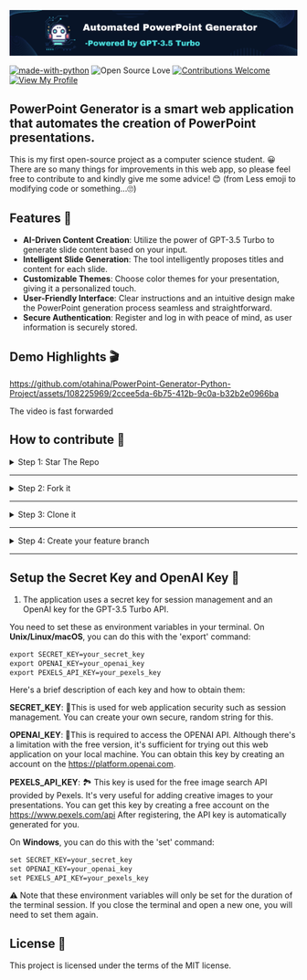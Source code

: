 ![Banner Image](./for_readme/banner.png)

[![made-with-python](https://ForTheBadge.com/images/badges/made-with-python.svg)](https://www.python.org/)
![Open Source Love](https://badges.frapsoft.com/os/v1/open-source.svg?v=103)
[![Contributions Welcome](https://img.shields.io/badge/contributions-welcome-brightgreen.svg?style=flat)](https://github.com/otahina/PowerPoint-Generator-Python-Project.git)
[![View My Profile](https://img.shields.io/badge/View-My_Profile-green?logo=GitHub)](https://github.com/otahina)

## PowerPoint Generator is a smart web application that automates the creation of PowerPoint presentations.

This is my first open-source project as a computer science student. 😀
There are so many things for improvements in this web app, so please feel free to contribute to and kindly give me some advice! 😊
(from Less emoji to modifying code or something...🙄)

## Features 🎨


* **AI-Driven Content Creation**: Utilize the power of GPT-3.5 Turbo to generate slide content based on your input.
* **Intelligent Slide Generation**: The tool intelligently proposes titles and content for each slide.
* **Customizable Themes**: Choose color themes for your presentation, giving it a personalized touch.
* **User-Friendly Interface**: Clear instructions and an intuitive design make the PowerPoint generation process seamless and straightforward.
* **Secure Authentication**: Register and log in with peace of mind, as user information is securely stored.

## Demo Highlights 🎬

https://github.com/otahina/PowerPoint-Generator-Python-Project/assets/108225969/2ccee5da-6b75-412b-9c0a-b32b2e0966ba


The video is fast forwarded


## How to contribute 💛

<details>
<summary>
Step 1: Star The Repo
</summary>

Star the repo to start your contribution ⭐️

![star repo](https://docs.github.com/assets/images/help/stars/starring-a-repository.png)

</details>

---

<details>
<summary>
Step 2: Fork it
</summary>

On the [GitHub page for this repository]([https://github.com/ndleah/python-mini-project](https://github.com/otahina/PowerPoint-Generator-Python-Project.git)), click on the Button "**Fork**".

![fork image](https://upload.wikimedia.org/wikipedia/commons/3/38/GitHub_Fork_Button.png)

</details>

---


<details>
<summary>
Step 3: Clone it
</summary>

- **Method 1:** GitHub Desktop

> ⚠️ **NOTE:** If you're not familiar with Git, using **GitHub Desktop Application** is a better start. If you choose this method, make sure to download it before continuing reading.
>
> ❗❗ Access link to download [**here**](https://desktop.github.com).

- **Method 2:** Git

Clone the forked repository. Open git bash and type:

```bash
git clone https://github.com/<your-github-username>/PowerPoint-Generator-Python-Project.git
```

> This makes a local copy of the repository in your machine.
>
> ⚠️ **Replace \<your-github-username\>!**

</details>

---

<details>
<summary>
Step 4: Create your feature branch 
</summary>

Always keep your local copy of the repository updated with the original repository.
Before making any changes and/or in an appropriate interval, follow the following steps:

- **Method 1:** GitHub Desktop

Learn more about how to create new branch [here](https://docs.github.com/en/desktop/contributing-and-collaborating-using-github-desktop/making-changes-in-a-branch/managing-branches#creating-a-branch) and how to fetch and pull origin from/to your local machine [here](https://docs.github.com/en/desktop/contributing-and-collaborating-using-github-desktop/keeping-your-local-repository-in-sync-with-github/syncing-your-branch).

Learn more about how to fetch and pull origin from/to your local machine using **GitHub Desktop** [here](https://docs.github.com/en/desktop/contributing-and-collaborating-using-github-desktop/keeping-your-local-repository-in-sync-with-github/syncing-your-branch).

- **Method 2:** Git

Run the following commands **_carefully_** to update your local repository

```sh
# If you cloned a while ago, get the latest changes from upstream
git checkout <master>
git pull upstream <master>

# Make a feature branch (Always check your current branch is up to date before creating a new branch from it to avoid merge conflicts)
git checkout -b <branch-name>

#
```

</details>

---

## Setup the Secret Key and OpenAI Key 🔑


1. The application uses a secret key for session management and an OpenAI key for the GPT-3.5 Turbo API.

You need to set these as environment variables in your terminal. On **Unix/Linux/macOS**, you can do this with the 'export' command:

```
export SECRET_KEY=your_secret_key
export OPENAI_KEY=your_openai_key
export PEXELS_API_KEY=your_pexels_key
```
Here's a brief description of each key and how to obtain them:

**SECRET_KEY**: 🔐This is used for web application security such as session management. You can create your own secure, random string for this.

**OPENAI_KEY**: 🤖This is required to access the OPENAI API. Although there's a limitation with the free version, it's sufficient for trying out this web application on your local machine. You can obtain this key by creating an account on the https://platform.openai.com.

**PEXELS_API_KEY**: 🏞️ This key is used for the free image search API provided by Pexels. It's very useful for adding creative images to your presentations. You can get this key by creating a free account on the https://www.pexels.com/api
After registering, the API key is automatically generated for you.

On **Windows**, you can do this with the 'set' command:

```
set SECRET_KEY=your_secret_key
set OPENAI_KEY=your_openai_key
set PEXELS_API_KEY=your_pexels_key
```
⚠️ Note that these environment variables will only be set for the duration of the terminal session. If you close the terminal and open a new one, you will need to set them again.


## License 📄

This project is licensed under the terms of the MIT license.





